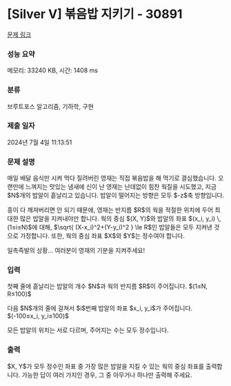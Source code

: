 # [Silver V] 볶음밥 지키기 - 30891 

[문제 링크](https://www.acmicpc.net/problem/30891) 

### 성능 요약

메모리: 33240 KB, 시간: 1408 ms

### 분류

브루트포스 알고리즘, 기하학, 구현

### 제출 일자

2024년 7월 4일 11:13:51

### 문제 설명

<p>매일 배달 음식만 시켜 먹다 질려버린 영재는 직접 볶음밥을 해 먹기로 결심했습니다. 오랜만에 느껴지는 맛있는 냄새에 신이 난 영재는 난데없이 힘찬 웍질을 시도했고, 지금 $N$개의 밥알이 흩날리고 있습니다. 밥알이 떨어지는 방향은 모두 $-z$축 방향입니다.</p>

<p>흥이 다 깨져버리면 안 되기 때문에, 영재는 반지름 $R$의 웍을 적절한 위치에 두어 최대한 많은 밥알을 지켜내야만 합니다. 웍의 중심 $(X, Y)$와 밥알의 좌표 $(x_i, y_i) \, (1≤i≤N)$에 대해, $\sqrt{ (X-x_i)^2+(Y-y_i)^2 } \le R$인 밥알들은 모두 지켜낸 것으로 가정합니다. 또한, 웍의 중심 좌표 $X$와 $Y$는 정수여야 합니다.</p>

<p>일촉즉발의 상황... 여러분이 영재의 기분을 지켜주세요!</p>

### 입력 

 <p>첫째 줄에 흩날리는 밥알의 개수 $N$과 웍의 반지름 $R$이 주어집니다. $(1≤N, R≤100)$</p>

<p>다음 $N$개의 줄에 걸쳐서 $i$번째 밥알의 좌표 $x_i, y_i$가 주어집니다. $(-100≤x_i, y_i≤100)$</p>

<p>모든 밥알의 위치는 서로 다르며, 주어지는 수는 모두 정수입니다.</p>

### 출력 

 <p>$X, Y$가 모두 정수인 좌표 중 가장 많은 밥알을 지킬 수 있는 웍의 중심 좌표를 출력합니다. 가능한 답이 여러 가지인 경우, 그 중 아무거나 하나만 출력해 주세요.</p>

